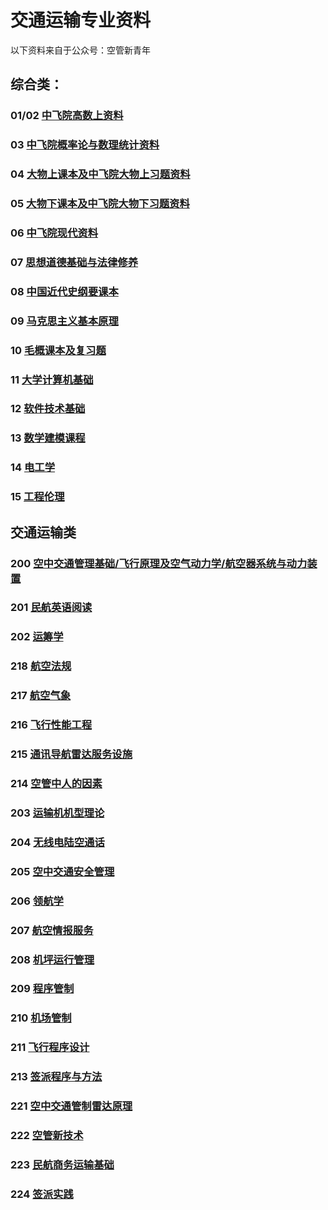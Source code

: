 # 交通运输专业资料

以下资料来自于公众号：空管新青年

## 综合类：

### 01/02 [中飞院高数上资料](/01/01.md)

### 03 [中飞院概率论与数理统计资料](/03/03.md)

### 04 [大物上课本及中飞院大物上习题资料](04.md)

### 05 [大物下课本及中飞院大物下习题资料](05.md)

### 06 [中飞院现代资料](06.md)

### 07 [思想道德基础与法律修养](07.md)

### 08 [中国近代史纲要课本](08.md)

### 09 [马克思主义基本原理](09.md)

### 10 [毛概课本及复习题](10.md)

### 11 [大学计算机基础](11.md)

### 12 [软件技术基础](12.md)

### 13 [数学建模课程](13.md)

### 14 [电工学](14.md)

### 15 [工程伦理](15.md)

## 交通运输类

### 200 [空中交通管理基础/飞行原理及空气动力学/航空器系统与动力装置](200.md)

### 201 [民航英语阅读](201.md)

### 202 [运筹学](202.md)

### 218 [航空法规](218.md)

### 217 [航空气象](217.md)

### 216 [飞行性能工程](216.md)

### 215 [通讯导航雷达服务设施](215.md)

### 214 [空管中人的因素](214.md)

### 203 [运输机机型理论](203.md)

### 204 [无线电陆空通话](204.md)

### 205 [空中交通安全管理](205.md)

### 206 [领航学](206.md)

### 207 [航空情报服务](207.md)

### 208 [机坪运行管理](208.md)

### 209 [程序管制](209.md)

### 210 [机场管制](210.md)

### 211 [飞行程序设计](211.md)

### 213 [签派程序与方法](213.md)

### 221 [空中交通管制雷达原理](221.md)

### 222 [空管新技术](222.md)

### 223 [民航商务运输基础](223.md)

### 224 [签派实践](224.md)
